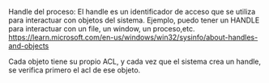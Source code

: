 Handle del proceso: El handle es un identificador de acceso que se utiliza para interactuar con objetos del sistema. Ejemplo, puedo tener un HANDLE para interactuar con un file, un window, un proceso,etc. 
https://learn.microsoft.com/en-us/windows/win32/sysinfo/about-handles-and-objects

Cada objeto tiene su propio ACL, y cada vez que el sistema crea un handle, se verifica primero el acl de ese objeto. 